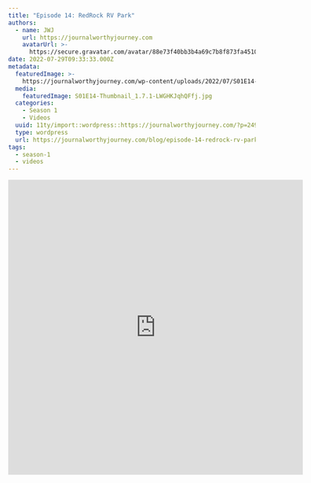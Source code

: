 ```yaml
---
title: "Episode 14: RedRock RV Park"
authors:
  - name: JWJ
    url: https://journalworthyjourney.com
    avatarUrl: >-
      https://secure.gravatar.com/avatar/88e73f40bb3b4a69c7b8f873fa45104dd6dcbac157ec972498c06986de5efbaa?s=96&d=mm&r=g
date: 2022-07-29T09:33:33.000Z
metadata:
  featuredImage: >-
    https://journalworthyjourney.com/wp-content/uploads/2022/07/S01E14-Thumbnail_1.7.1.jpg
  media:
    featuredImage: S01E14-Thumbnail_1.7.1-LWGHKJqhQFfj.jpg
  categories:
    - Season 1
    - Videos
  uuid: 11ty/import::wordpress::https://journalworthyjourney.com/?p=249
  type: wordpress
  url: https://journalworthyjourney.com/blog/episode-14-redrock-rv-park/
tags:
  - season-1
  - videos
---
```

<iframe loading="lazy" allowfullscreen="true" title="RedRock RV Park | Full Time RV Travels | Episode 14" width="600" height="600" src="https://www.youtube.com/embed/_LRFjWau2-U?feature=oembed&amp;color=red&amp;rel=1&amp;controls=1&amp;fs=1&amp;iv_load_policy=0&amp;autoplay=0&amp;modestbranding=0&amp;cc_load_policy=0&amp;playsinline=1" frameborder="0" allow="accelerometer; encrypted-media;accelerometer;autoplay;clipboard-write;gyroscope;picture-in-picture clipboard-write; encrypted-media; gyroscope; picture-in-picture; web-share" referrerpolicy="strict-origin-when-cross-origin"></iframe>
